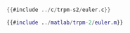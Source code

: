 # 

<div class="tabbed-blocks">


```c
{{#include ../c/trpm-s2/euler.c}}
```

```matlab
{{#include ../matlab/trpm-2/euler.m}}
```

</div>



